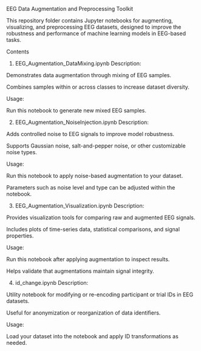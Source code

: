 EEG Data Augmentation and Preprocessing Toolkit

This repository folder contains Jupyter notebooks for augmenting, visualizing, and preprocessing EEG datasets, designed to improve the robustness and performance of machine learning models in EEG-based tasks.

Contents
1. EEG_Augmentation_DataMixing.ipynb
Description:

Demonstrates data augmentation through mixing of EEG samples.

Combines samples within or across classes to increase dataset diversity.

Usage:

Run this notebook to generate new mixed EEG samples.

2. EEG_Augmentation_NoiseInjection.ipynb
Description:

Adds controlled noise to EEG signals to improve model robustness.

Supports Gaussian noise, salt-and-pepper noise, or other customizable noise types.

Usage:

Run this notebook to apply noise-based augmentation to your dataset.

Parameters such as noise level and type can be adjusted within the notebook.

3. EEG_Augmentation_Visualization.ipynb
Description:

Provides visualization tools for comparing raw and augmented EEG signals.

Includes plots of time-series data, statistical comparisons, and signal properties.

Usage:

Run this notebook after applying augmentation to inspect results.

Helps validate that augmentations maintain signal integrity.

4. id_change.ipynb
Description:

Utility notebook for modifying or re-encoding participant or trial IDs in EEG datasets.

Useful for anonymization or reorganization of data identifiers.

Usage:

Load your dataset into the notebook and apply ID transformations as needed.

